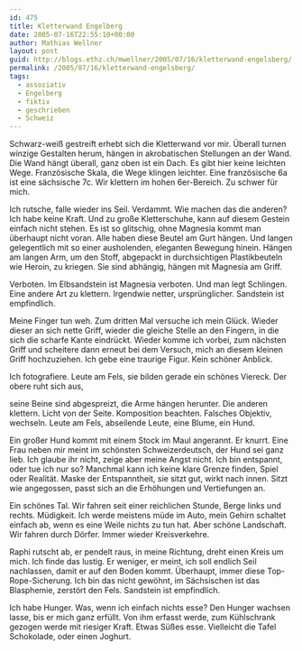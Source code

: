 ```yaml
---
id: 475
title: Kletterwand Engelberg
date: 2005-07-16T22:55:10+00:00
author: Mathias Wellner
layout: post
guid: http://blogs.ethz.ch/mwellner/2005/07/16/kletterwand-engelsberg/
permalink: /2005/07/16/kletterwand-engelsberg/
tags:
  - assoziativ
  - Engelberg
  - fiktiv
  - geschrieben
  - Schweiz
---
```

Schwarz-weiß gestreift erhebt sich die Kletterwand vor mir. Überall turnen winzige Gestalten herum, hängen in akrobatischen Stellungen an der Wand. Die Wand hängt überall, ganz oben ist ein Dach. Es gibt hier keine leichten Wege. Französische Skala, die Wege klingen leichter. Eine französische 6a ist eine sächsische 7c. Wir klettern im hohen 6er-Bereich. Zu schwer für mich.

Ich rutsche, falle wieder ins Seil. Verdammt. Wie machen das die anderen? Ich habe keine Kraft. Und zu große Kletterschuhe, kann auf diesem Gestein einfach nicht stehen. Es ist so glitschig, ohne Magnesia kommt man überhaupt nicht voran. Alle haben diese Beutel am Gurt hängen. Und langen gelegentlich mit so einer ausholenden, eleganten Bewegung hinein. Hängen am langen Arm, um den Stoff, abgepackt in durchsichtigen Plastikbeuteln wie Heroin, zu kriegen. Sie sind abhängig, hängen mit Magnesia am Griff.

Verboten. Im Elbsandstein ist Magnesia verboten. Und man legt Schlingen. Eine andere Art zu klettern. Irgendwie netter, ursprünglicher. Sandstein ist empfindlich.

Meine Finger tun weh. Zum dritten Mal versuche ich mein Glück. Wieder dieser an sich nette Griff, wieder die gleiche Stelle an den Fingern, in die sich die scharfe Kante eindrückt. Wieder komme ich vorbei, zum nächsten Griff und scheitere dann erneut bei dem Versuch, mich an diesem kleinen Griff hochzuziehen. Ich gebe eine traurige Figur. Kein schöner Anblick.

Ich fotografiere. Leute am Fels, sie bilden gerade ein schönes Viereck. Der obere ruht sich aus,
  
seine Beine sind abgespreizt, die Arme hängen herunter. Die anderen klettern. Licht von der Seite. Komposition beachten. Falsches Objektiv, wechseln. Leute am Fels, abseilende Leute, eine Blume, ein Hund.

Ein großer Hund kommt mit einem Stock im Maul angerannt. Er knurrt. Eine Frau neben mir meint im schönsten Schweizerdeutsch, der Hund sei ganz lieb. Ich glaube ihr nicht, zeige aber meine Angst nicht. Ich bin entspannt, oder tue ich nur so? Manchmal kann ich keine klare Grenze finden, Spiel oder Realität. Maske der Entspanntheit, sie sitzt gut, wirkt nach innen. Sitzt wie angegossen, passt sich an die Erhöhungen und Vertiefungen an.

Ein schönes Tal. Wir fahren seit einer reichlichen Stunde, Berge links und rechts. Müdigkeit. Ich werde meistens müde im Auto, mein Gehirn schaltet einfach ab, wenn es eine Weile nichts zu tun hat. Aber schöne Landschaft. Wir fahren durch Dörfer. Immer wieder Kreisverkehre.

Raphi rutscht ab, er pendelt raus, in meine Richtung, dreht einen Kreis um mich. Ich finde das lustig. Er weniger, er meint, ich soll endlich Seil nachlassen, damit er auf den Boden kommt. Überhaupt, immer diese Top-Rope-Sicherung. Ich bin das nicht gewöhnt, im Sächsischen ist das Blasphemie, zerstört den Fels. Sandstein ist empfindlich.

Ich habe Hunger. Was, wenn ich einfach nichts esse? Den Hunger wachsen lasse, bis er mich ganz erfüllt. Von ihm erfasst werde, zum Kühlschrank gezogen werde mit riesiger Kraft. Etwas Süßes esse. Vielleicht die Tafel Schokolade, oder einen Joghurt.